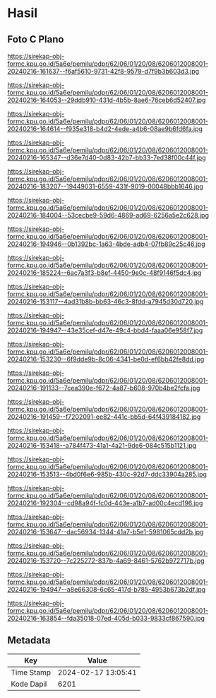 # Hasil

## Foto C Plano

https://sirekap-obj-formc.kpu.go.id/5a6e/pemilu/pdpr/62/06/01/20/08/6206012008001-20240216-161637--f6af5610-9731-42f8-9579-d7f9b3b603d3.jpg

https://sirekap-obj-formc.kpu.go.id/5a6e/pemilu/pdpr/62/06/01/20/08/6206012008001-20240216-164053--29ddb910-431d-4b5b-8ae6-76ceb6d52407.jpg

https://sirekap-obj-formc.kpu.go.id/5a6e/pemilu/pdpr/62/06/01/20/08/6206012008001-20240216-164614--f935e318-b4d2-4ede-a4b6-08ae9b6fd6fa.jpg

https://sirekap-obj-formc.kpu.go.id/5a6e/pemilu/pdpr/62/06/01/20/08/6206012008001-20240216-165347--d36e7d40-0d83-42b7-bb33-7ed38f00c44f.jpg

https://sirekap-obj-formc.kpu.go.id/5a6e/pemilu/pdpr/62/06/01/20/08/6206012008001-20240216-183207--19449031-6559-431f-9019-00048bbb1646.jpg

https://sirekap-obj-formc.kpu.go.id/5a6e/pemilu/pdpr/62/06/01/20/08/6206012008001-20240216-184004--53cecbe9-59d6-4869-ad69-6256a5e2c628.jpg

https://sirekap-obj-formc.kpu.go.id/5a6e/pemilu/pdpr/62/06/01/20/08/6206012008001-20240216-194946--0b1392bc-1a63-4bde-adb4-07fb89c25c46.jpg

https://sirekap-obj-formc.kpu.go.id/5a6e/pemilu/pdpr/62/06/01/20/08/6206012008001-20240216-185224--6ac7a3f3-b8ef-4450-9e0c-48f9146f5dc4.jpg

https://sirekap-obj-formc.kpu.go.id/5a6e/pemilu/pdpr/62/06/01/20/08/6206012008001-20240216-153117--4ad31b8b-bb63-46c3-8fdd-a7945d30d720.jpg

https://sirekap-obj-formc.kpu.go.id/5a6e/pemilu/pdpr/62/06/01/20/08/6206012008001-20240216-194947--43e35cef-d47e-49c4-bbd4-faaa06e958f7.jpg

https://sirekap-obj-formc.kpu.go.id/5a6e/pemilu/pdpr/62/06/01/20/08/6206012008001-20240216-153230--6f9dde9b-8c06-4341-be0d-ef6bb42fe8dd.jpg

https://sirekap-obj-formc.kpu.go.id/5a6e/pemilu/pdpr/62/06/01/20/08/6206012008001-20240216-191133--7cea390e-f672-4a87-b608-970b4be2fcfa.jpg

https://sirekap-obj-formc.kpu.go.id/5a6e/pemilu/pdpr/62/06/01/20/08/6206012008001-20240216-191459--f7202091-ee82-441c-bb5d-64f439184182.jpg

https://sirekap-obj-formc.kpu.go.id/5a6e/pemilu/pdpr/62/06/01/20/08/6206012008001-20240216-153418--a784f473-41a1-4a21-9de6-084c515b1121.jpg

https://sirekap-obj-formc.kpu.go.id/5a6e/pemilu/pdpr/62/06/01/20/08/6206012008001-20240216-153513--4bd0f6e6-985b-430c-92d7-ddc33904a285.jpg

https://sirekap-obj-formc.kpu.go.id/5a6e/pemilu/pdpr/62/06/01/20/08/6206012008001-20240216-192304--cd98a94f-fc0d-443e-a1b7-ad00c4ecd196.jpg

https://sirekap-obj-formc.kpu.go.id/5a6e/pemilu/pdpr/62/06/01/20/08/6206012008001-20240216-153647--dac56934-1344-41a7-b5e1-5981065cdd2b.jpg

https://sirekap-obj-formc.kpu.go.id/5a6e/pemilu/pdpr/62/06/01/20/08/6206012008001-20240216-153720--7c225272-837b-4a69-8461-5762b972717b.jpg

https://sirekap-obj-formc.kpu.go.id/5a6e/pemilu/pdpr/62/06/01/20/08/6206012008001-20240216-194947--a8e66308-6c65-417d-b785-4953b673b2df.jpg

https://sirekap-obj-formc.kpu.go.id/5a6e/pemilu/pdpr/62/06/01/20/08/6206012008001-20240216-163854--fda35018-07ed-405d-b033-9833cf867590.jpg


## Metadata

| Key        | Value               |
| ---------- | ------------------- |
| Time Stamp | 2024-02-17 13:05:41 |
| Kode Dapil | 6201                |



